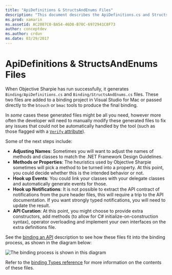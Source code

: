 ```yaml
---
title: "ApiDefinitions & StructsAndEnums Files"
description: "This document describes the ApiDefinitions.cs and StructsAndEnums.cs files that Objective Sharpie generates. These files are then used to access the Objective-C code from C#."
ms.prod: xamarin
ms.assetid: AC2087C0-BA54-46D8-B70C-6972941C8F73
author: conceptdev
ms.author: crdun
ms.date: 03/29/2017
---
```


# ApiDefinitions & StructsAndEnums Files

When Objective Sharpie has run successfully, it generates
`Binding/ApiDefinitions.cs` and `Binding/StructsAndEnums.cs` files.
These two files are added to a binding project in Visual Studio for Mac
or passed directly to the `btouch` or `bmac` tools to produce the final binding.

In *some* cases these generated files might be all you need, however more often
the developer will need to manually modify these generated files
to fix any issues that could not be automatically handled by the tool
(such as those flagged with a [`Verify` attribute](~/cross-platform/macios/binding/objective-sharpie/platform/verify.md)).

Some of the next steps include:

- **Adjusting Names**: Sometimes you will want to adjust the names of methods and classes to match the .NET Framework Design Guidelines.
- **Methods or Properties**: The heuristics used by Objective Sharpie sometimes will pick a method to be turned into a property. At this point, you could decide whether this is the intended behavior or not.
- **Hook up Events**: You could link your classes with your delegate classes and automatically generate events for those.
- **Hook up Notifications**: It is not possible to extract the API contract of notifications from the pure header files, this will require a trip to the API documentation. If you want strongly typed notifications, you will need to update the result.
- **API Curation**: At this point, you might choose to provide extra constructors, add methods (to allow for C# initialize-on-construction syntax), operator overloading and implement your own interfaces on the extra definitions file.

See the [binding an API](~/cross-platform/macios/binding/objective-c-libraries.md)
description to see how these files fit into the binding process, as shown in the diagram below:

![The binding process is shown in this diagram](apidefinitions-structsandenums-images/binding-flowchart.png)

Refer to the [binding Types reference](~/cross-platform/macios/binding/binding-types-reference.md)
for more information on the contents of these files.
